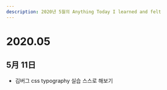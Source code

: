 ```yaml
---
description: 2020년 5월의 Anything Today I learned and felt
---
```


# 2020.05

## 5月 11日

* 김버그 css typography 실습 스스로 해보기 

